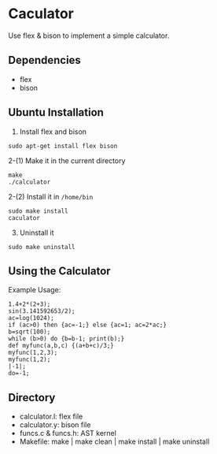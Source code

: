 Caculator
=========
Use flex & bison to implement a simple calculator.
## Dependencies
  - flex
  - bison

## Ubuntu Installation
  1. Install flex and bison
```
sudo apt-get install flex bison
 ```
  2-(1) Make it in the current directory
```
make
./calculator
```
  2-(2) Install it in `/home/bin`
```
sudo make install
caculator
```
  3. Uninstall it
```
sudo make uninstall
```

## Using the Calculator
Example Usage:
```
1.4+2*(2+3);
sin(3.141592653/2);
ac=log(1024);
if (ac>0) then {ac=-1;} else {ac=1; ac=2*ac;}
b=sqrt(100);
while (b>0) do {b=b-1; print(b);}
def myfunc(a,b,c) {(a+b+c)/3;}
myfunc(1,2,3);
myfunc(1,2);
|-1|;
do=-1;
```
## Directory
  - calculator.l: flex file
  - calculator.y: bison file
  - funcs.c & funcs.h: AST kernel
  - Makefile: make | make clean | make install | make uninstall
